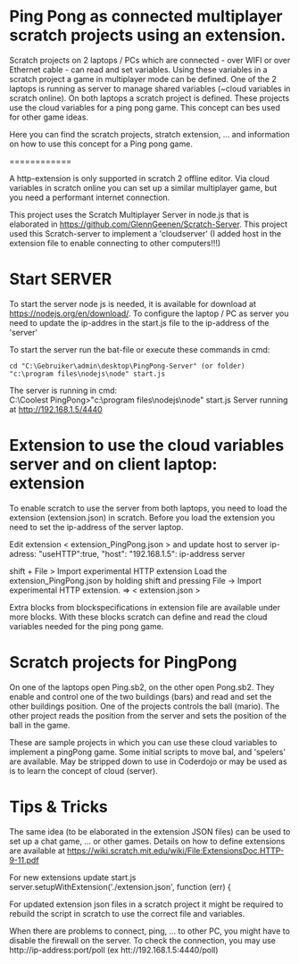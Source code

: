 Ping Pong as connected multiplayer scratch projects using an extension.
===========================================================

 Scratch projects on 2 laptops / PCs which are connected - over WIFI or over Ethernet cable - can read and set variables. Using these variables in a scratch project a game in multiplayer mode can be defined. One of the 2 laptops is running as server to manage shared variables (~cloud variables in scratch online). On both laptops a scratch project is defined. These projects use the cloud variables for a ping pong game. This concept can bes used for other game ideas. 

Here you can find the scratch projects, stratch extension, ... and information on how to use this concept for a Ping pong game.

============

A http-extension is only supported in scratch 2 offline editor. Via cloud variables in scratch online you can set up a similar multiplayer game, but you need a performant internet connection.


This project uses the Scratch Multiplayer Server in node.js that is elaborated in  https://github.com/GlennGeenen/Scratch-Server.
This project used this Scratch-server to implement a 'cloudserver' (I added host in the extension file to enable connecting to other computers!!!)


Start SERVER
============
To start the server node js is needed, it is available for download at https://nodejs.org/en/download/. To configure the laptop / PC as server you need to update the ip-addres in the start.js file to the ip-address of the 'server'
 
To start the server run the bat-file or execute these commands in cmd:

	cd "C:\Gebruiker\admin\desktop\PingPong-Server" (or folder)
	"c:\program files\nodejs\node" start.js

The server is running in cmd:
<br>
C:\Coolest PingPong>"c:\program files\nodejs\node" start.js
Server running at http://192.168.1.5/4440

Extension to use the cloud variables server and on client laptop: extension
========================================================================
To enable scratch to use the server from both laptops, you need to load the extension (extension.json) in scratch. Before you load the extension you need to set the ip-address of the server laptop.

Edit extension < extension_PingPong.json > and update host to server ip-adress:
	"useHTTP":true,
	"host": "192.168.1.5": ip-address server

shift + File > Import experimental HTTP extension
Load the extension_PingPong.json by holding shift and pressing File -> Import experimental HTTP extension.
=> < extension.json >

Extra blocks from blockspecifications in extension file are available under more blocks.
With these blocks scratch can define and read the cloud variables needed for the ping pong game.


Scratch projects for PingPong
=============================
On one of the laptops open Ping.sb2, on the other open Pong.sb2. They enable and control one of the two buildings (bars) and read and set the other buildings position. One of the projects controls the ball (mario). The other project reads the position from the server and sets the position of the ball in the game.

These are sample projects in which you can use these cloud variables to implement a pingPong game.
Some initial scripts to move bal, and 'spelers' are available. May be stripped down to use in Coderdojo or may be used as is to learn the concept of cloud (server).

Tips & Tricks
=============
The same idea (to be elaborated in the extension JSON files) can be used to set up a chat game, ... or other games.
Details on how to define extensions are available at https://wiki.scratch.mit.edu/wiki/File:ExtensionsDoc.HTTP-9-11.pdf

For new extensions update start.js
   server.setupWithExtension('./extension.json', function (err) {
   
For updated extension json files in a scratch project it might be required to rebuild the script in scratch to use the correct file and variables.

When there are problems to connect, ping, ... to other PC, you might have to disable the firewall on the server.
To check the connection, you may use http://ip-address:port/poll
(ex htt://192.168.1.5:4440/poll)
 